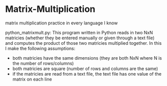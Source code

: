 # Matrix-Multiplication
matrix multiplication practice in every language I know

python_matrixmult.py: 
This program written in Python reads in two NxN matricies (whether they be entered manually or given through a text file) and computes the product of those two matricies multiplied together. 
In this I make the following assumptions:
- both matricies have the same dimensions (they are both NxN where N is the number of rows/columns)
- both matricies are square (number of rows and columns are the same)
- if the matricies are read from a text file, the text file has one value of the matrix on each line
